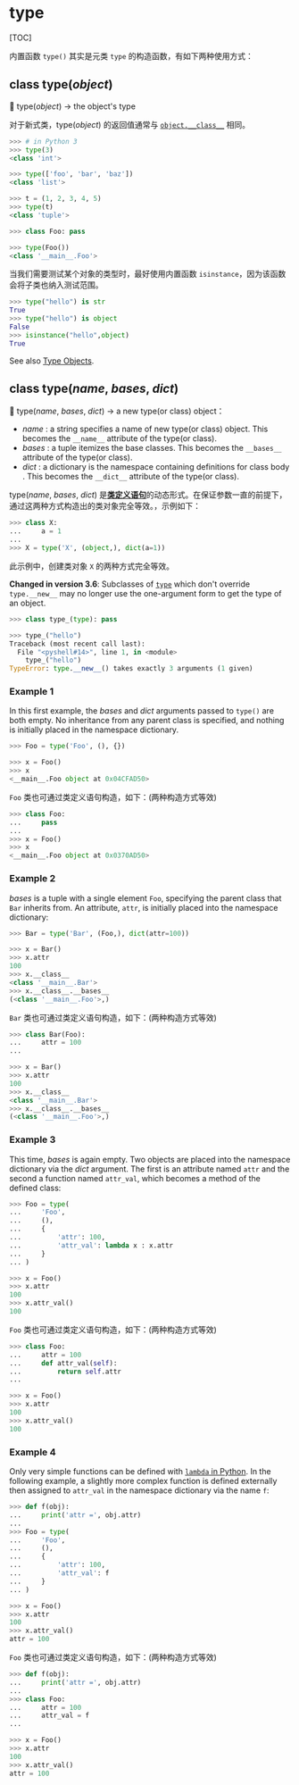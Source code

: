# type

[TOC]

内置函数 `type()` 其实是元类 `type` 的构造函数，有如下两种使用方式：

## class type(*object*)

🔨 type(*object*) -> the object's type

对于新式类，type(*object*) 的返回值通常与 [`object.__class__`](https://docs.python.org/3.7/library/stdtypes.html#instance.__class__) 相同。

```python
>>> # in Python 3
>>> type(3)
<class 'int'>

>>> type(['foo', 'bar', 'baz'])
<class 'list'>

>>> t = (1, 2, 3, 4, 5)
>>> type(t)
<class 'tuple'>

>>> class Foo: pass

>>> type(Foo())
<class '__main__.Foo'>
```

当我们需要测试某个对象的类型时，最好使用内置函数 `isinstance`，因为该函数会将子类也纳入测试范围。

```python
>>> type("hello") is str
True
>>> type("hello") is object
False
>>> isinstance("hello",object)
True
```

See also [Type Objects](https://docs.python.org/3.7/library/stdtypes.html#bltin-type-objects).

## class type(*name*, *bases*, *dict*)

🔨 type(*name*, *bases*, *dict*) -> a new type(or class) object：

- *name* : a string specifies a name of  new type(or class) object. This becomes the `__name__` attribute of the type(or class).
- *bases* : a tuple itemizes the base classes. This becomes the `__bases__` attribute of the type(or class).
- *dict* : a dictionary is the namespace containing definitions for class body . This becomes the `__dict__` attribute of the type(or class).

type(*name*, *bases*, *dict*) 是[**类定义语句**](https://docs.python.org/3.7/reference/compound_stmts.html#class-definitions)的动态形式。在保证参数一直的前提下，通过这两种方式构造出的类对象完全等效。，示例如下：

```python
>>> class X:
...     a = 1
...
>>> X = type('X', (object,), dict(a=1))
```

此示例中，创建类对象 `X` 的两种方式完全等效。

**Changed in version 3.6**: Subclasses of [`type`](https://docs.python.org/3.7/library/functions.html#type) which don't override `type.__new__` may no longer use the one-argument form to get the type of an object.

```python
>>> class type_(type): pass

>>> type_("hello")
Traceback (most recent call last):
  File "<pyshell#14>", line 1, in <module>
    type_("hello")
TypeError: type.__new__() takes exactly 3 arguments (1 given)
```

### Example 1

In this first example, the *bases*  and *dict* arguments passed to `type()` are both empty. No inheritance from any parent class is specified, and nothing is initially placed in the namespace dictionary. 

```python
>>> Foo = type('Foo', (), {})

>>> x = Foo()
>>> x
<__main__.Foo object at 0x04CFAD50>
```

`Foo` 类也可通过类定义语句构造，如下：(两种构造方式等效)

```python
>>> class Foo:
...     pass
...
>>> x = Foo()
>>> x
<__main__.Foo object at 0x0370AD50>
```

### Example 2

*bases*  is a tuple with a single element `Foo`, specifying the parent class that `Bar` inherits from. An attribute, `attr`, is initially placed into the namespace dictionary:

```python
>>> Bar = type('Bar', (Foo,), dict(attr=100))

>>> x = Bar()
>>> x.attr
100
>>> x.__class__
<class '__main__.Bar'>
>>> x.__class__.__bases__
(<class '__main__.Foo'>,)
```

`Bar` 类也可通过类定义语句构造，如下：(两种构造方式等效)

```python
>>> class Bar(Foo):
...     attr = 100
...

>>> x = Bar()
>>> x.attr
100
>>> x.__class__
<class '__main__.Bar'>
>>> x.__class__.__bases__
(<class '__main__.Foo'>,)
```

### Example 3

This time, *bases* is again empty. Two objects are placed into the namespace dictionary via the *dict*  argument. The first is an attribute named `attr` and the second a function named `attr_val`, which becomes a method of the defined class:

```python
>>> Foo = type(
...     'Foo',
...     (),
...     {
...         'attr': 100,
...         'attr_val': lambda x : x.attr
...     }
... )

>>> x = Foo()
>>> x.attr
100
>>> x.attr_val()
100
```

`Foo` 类也可通过类定义语句构造，如下：(两种构造方式等效)

```python
>>> class Foo:
...     attr = 100
...     def attr_val(self):
...         return self.attr
...

>>> x = Foo()
>>> x.attr
100
>>> x.attr_val()
100
```

### Example 4

Only very simple functions can be defined with [`lambda` in Python](https://dbader.org/blog/python-lambda-functions). In the following example, a slightly more complex function is defined externally then assigned to `attr_val` in the namespace dictionary via the name `f`:

```python
>>> def f(obj):
...     print('attr =', obj.attr)
...
>>> Foo = type(
...     'Foo',
...     (),
...     {
...         'attr': 100,
...         'attr_val': f
...     }
... )

>>> x = Foo()
>>> x.attr
100
>>> x.attr_val()
attr = 100
```

`Foo` 类也可通过类定义语句构造，如下：(两种构造方式等效)

```python
>>> def f(obj):
...     print('attr =', obj.attr)
...
>>> class Foo:
...     attr = 100
...     attr_val = f
...

>>> x = Foo()
>>> x.attr
100
>>> x.attr_val()
attr = 100
```

